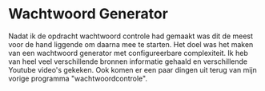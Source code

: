 ﻿# Wachtwoord Generator



Nadat ik de opdracht wachtwoord controle had gemaakt was dit de meest voor de hand liggende om daarna mee te starten. Het doel was het maken van een wachtwoord generator met configureerbare complexiteit. Ik heb van heel veel verschillende bronnen informatie gehaald en verschillende Youtube video's gekeken. Ook komen er een paar dingen uit terug van mijn vorige programma "wachtwoordcontrole".



